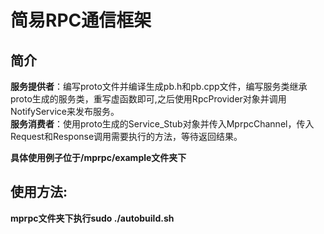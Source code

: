 # 简易RPC通信框架
## 简介


**服务提供者**：编写proto文件并编译生成pb.h和pb.cpp文件，编写服务类继承proto生成的服务类，重写虚函数即可,之后使用RpcProvider对象并调用NotifyService来发布服务。  
**服务消费者**：使用proto生成的Service_Stub对象并传入MprpcChannel，传入Request和Response调用需要执行的方法，等待返回结果。  


**具体使用例子位于/mprpc/example文件夹下**


## 使用方法:
**mprpc文件夹下执行sudo ./autobuild.sh**
